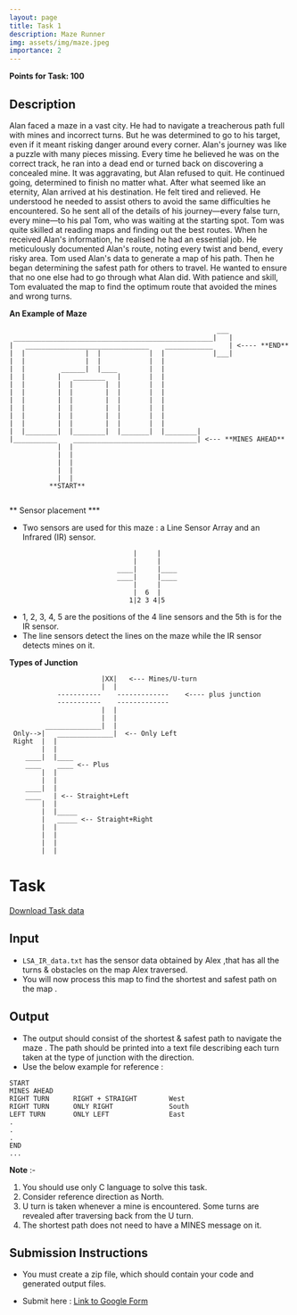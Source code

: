 ```yaml
---
layout: page
title: Task 1
description: Maze Runner
img: assets/img/maze.jpeg
importance: 2
---
```


**Points for Task: 100**

## Description

Alan faced a maze in a vast city. He had to navigate a treacherous path full with mines and incorrect turns. But he was determined to go to his target, even if it meant risking danger around every corner.
Alan's journey was like a puzzle with many pieces missing. Every time he believed he was on the correct track, he ran into a dead end or turned back on discovering a concealed mine. It was aggravating, but Alan refused to quit. He continued going, determined to finish no matter what.
After what seemed like an eternity, Alan arrived at his destination. He felt tired and relieved. He understood he needed to assist others to avoid the same difficulties he encountered. So he sent all of the details of his journey—every false turn, every mine—to his pal Tom, who was waiting at the starting spot.
Tom was quite skilled at reading maps and finding out the best routes. When he received Alan's information, he realised he had an essential job. He meticulously documented Alan's route, noting every twist and bend, every risky area.
Tom used Alan's data to generate a map of his path. Then he began determining the safest path for others to travel. He wanted to ensure that no one else had to go through what Alan did. With patience and skill, Tom evaluated the map to find the optimum route that avoided the mines and wrong turns.


**An Example of Maze**

```
                                                    ___
 __________________________________________________|   |
|   _______________________________    ____________    | <---- **END**
|  |               |  |            |  |            |___|
|  |               |  |            |  |
|  |         ______|  |____        |  |
|  |        |   ________   |       |  |
|  |        |  |        |  |       |  |
|  |        |  |        |  |       |  |
|  |        |  |        |  |       |  |
|  |        |  |        |  |       |  |
|  |        |  |        |  |       |  |
|  |        |  |        |  |       |  |
|  |________|  |________|  |_______|  |________|
|___________    _______________________________| <--- **MINES AHEAD**
            |  |
            |  |
            |  |
            |  |
            |  |
          **START**


```

** Sensor placement ***
- Two sensors are used for this maze : a Line Sensor Array and an Infrared (IR) sensor.

```
                               |     |
                               |     |
                           ____|     |____
                           ____|     |____
                               |     |
                               |  6  |
                              1|2 3 4|5
```

- 1, 2, 3, 4, 5 are the positions of the 4 line sensors and the 5th is for the IR sensor.
- The line sensors detect the lines on the maze while the IR sensor detects mines on it.

**Types of Junction**

```
					   |XX|	  <--- Mines/U-turn
					   |  |
			-----------    -------------    <---- plus junction
			-----------	   -------------		
                       |  |
                       |  |
         ______________|  |
 Only-->|   ______________|  <-- Only Left
 Right  |  |
        |  |
    ____|  |____
    ____    ____ <-- Plus
        |  |
        |  |
    ____|  |
    ____   | <-- Straight+Left
        |  |
        |  |_____
        |   _____ <-- Straight+Right
        |  |
        |  |
        |  |
        |  |

```

# Task

[Download Task data](https://drive.google.com/file/d/1lQB1hIVMLCdLkzNckBj-tAfWj_tsVkLb/view?usp=drive_link)


## Input

- `LSA_IR_data.txt`  has the sensor data obtained by Alex ,that has all the turns & obstacles on the map Alex traversed.
- You will now process this map to find the shortest and safest path on the map .

## Output
- The output should consist of the shortest & safest path to navigate the maze . The path should be printed into a text file describing each turn taken at the type of junction with the direction.
- Use the below example for reference : 
```
START
MINES AHEAD 
RIGHT TURN      RIGHT + STRAIGHT        West
RIGHT TURN      ONLY RIGHT              South
LEFT TURN       ONLY LEFT               East
.
.
.
END
...
```

__Note__ :- 
1. You should use only C language to solve this task.
2.  Consider reference direction as North.
3.  U turn is taken whenever a mine is encountered. Some turns are revealed after traversing back from the U turn.
4.  The shortest path does not need to have a MINES message on it.

## Submission Instructions

- You must create a zip file, which should contain your code and generated output files.

- Submit here : [Link to Google Form](https://docs.google.com/forms/d/e/1FAIpQLSdRxKT2FxImMbvCOjaz35dgR1TDHpwIVYi31AI_b4yyg4SVNw/viewform?usp=sharing)
